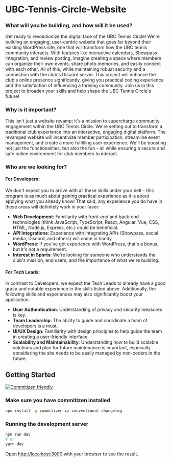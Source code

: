 # UBC-Tennis-Circle-Website

### What will you be building, and how will it be used?

Get ready to revolutionize the digital face of the UBC Tennis Circle! We're building an engaging, user-centric website that goes far beyond their existing WordPress site, one that will transform how the UBC tennis community interacts. With features like interactive calendars, Showpass integration, and review posting, imagine creating a space where members can organize their own events, share photo memories, and easily connect with each other. All of this, while maintaining robust security and a connection with the club's Discord server. This project will enhance the club's online presence significantly, giving you practical coding experience and the satisfaction of influencing a thriving community. Join us in this project to broaden your skills and help shape the UBC Tennis Circle's future!

### Why is it important?

This isn't just a website revamp; it's a mission to supercharge community engagement within the UBC Tennis Circle. We're setting out to transform a traditional club experience into an interactive, engaging digital platform. The revamped website will incentivize member participation, streamline event management, and create a more fulfilling user experience. We'll be boosting not just the functionalities, but also the fun - all while ensuring a secure and safe online environment for club members to interact.

### Who are we looking for?

#### For Developers:

We don't expect you to arrive with all these skills under your belt - this program is as much about gaining practical experience as it is about applying what you already know! That said, any experience you do have in these areas will definitely work in your favor:

- **Web Development**: Familiarity with front-end and back-end technologies (think JavaScript, TypeScript, React, Angular, Vue, CSS, HTML, Node.js, Express, etc.) could be beneficial.
- **API Integrations**: Experience with integrating APIs (Showpass, social media, Discord, and others) will come in handy.
- **WordPress**: If you've got experience with WordPress, that's a bonus, but it's not a requirement.
- **Interest in Sports**: We're looking for someone who understands the club's mission, end users, and the importance of what we're building.

#### For Tech Leads:

In contrast to Developers, we expect the Tech Leads to already have a good grasp and notable experience in the skills listed above. Additionally, the following skills and experiences may also significantly boost your application.

- **User Authentication**: Understanding of privacy and security measures is key.
- **Team Leadership**: The ability to guide and coordinate a team of developers is a must.
- **UI/UX Design**: Familiarity with design principles to help guide the team in creating a user-friendly interface.
- **Scalability and Maintainability**: Understanding how to build scalable solutions and plan for future maintenance is important, especially considering the site needs to be easily managed by non-coders in the future.

## Getting Started

[![Commitizen friendly](https://img.shields.io/badge/commitizen-friendly-brightgreen.svg)](http://commitizen.github.io/cz-cli/)

### Make sure you have commitizen installed

```bash
npm install -g commitizen cz-conventional-changelog
```

### Running the development server

```bash
npm run dev
# or
yarn dev
```

Open [http://localhost:3000](http://localhost:3000) with your browser to see the result.
